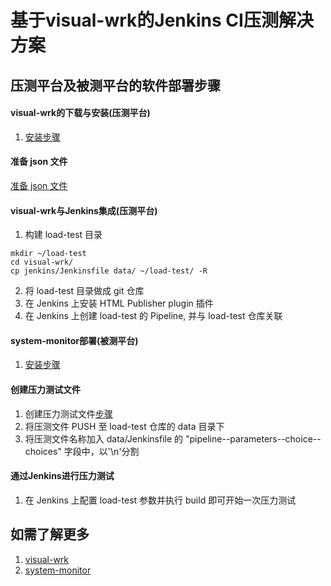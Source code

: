 # 基于visual-wrk的Jenkins CI压测解决方案

## 压测平台及被测平台的软件部署步骤

#### visual-wrk的下载与安装(压测平台)
1. [安装步骤](https://github.com/NavInfoNC/visual-wrk/blob/master/docs/visual-wrk-blog.md#3-%E4%B8%8B%E8%BD%BD%E4%B8%8E%E5%AE%89%E8%A3%85)

#### 准备 json 文件
[准备 json 文件](../tool/json-generator/README.md)

#### visual-wrk与Jenkins集成(压测平台)
1. 构建 load-test 目录

```
mkdir ~/load-test
cd visual-wrk/
cp jenkins/Jenkinsfile data/ ~/load-test/ -R
```

2. 将 load-test 目录做成 git 仓库
3. 在 Jenkins 上安装 HTML Publisher plugin 插件
4. 在 Jenkins 上创建 load-test 的 Pipeline, 并与 load-test 仓库关联

#### system-monitor部署(被测平台)
1. [安装步骤](https://github.com/NavInfoNC/system-monitor/blob/master/README.rst)

#### 创建压力测试文件
1. 创建压力测试文件[步骤](https://github.com/NavInfoNC/visual-wrk/blob/master/docs/visual-wrk-blog.md#5-%E4%BD%BF%E7%94%A8%E6%96%B9%E6%B3%95)
2. 将压测文件 PUSH 至 load-test 仓库的 data 目录下
3. 将压测文件名称加入 data/Jenkinsfile 的 "pipeline--parameters--choice--choices" 字段中，以'\n'分割

#### 通过Jenkins进行压力测试
1. 在 Jenkins 上配置 load-test 参数并执行 build 即可开始一次压力测试

## 如需了解更多
1. [visual-wrk](https://github.com/NavInfoNC/visual-wrk)
2. [system-monitor](https://github.com/NavInfoNC/system-monitor)
